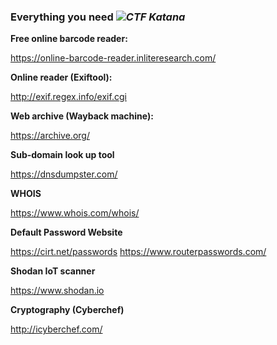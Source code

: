 ### Everything you need *![CTF Katana](https://github.com/JohnHammond/ctf-katana)*


**Free online barcode reader:**

https://online-barcode-reader.inliteresearch.com/

**Online reader (Exiftool):**

http://exif.regex.info/exif.cgi

**Web archive (Wayback machine):**

https://archive.org/

**Sub-domain look up tool**

https://dnsdumpster.com/

**WHOIS**

https://www.whois.com/whois/

**Default Password Website**

https://cirt.net/passwords
https://www.routerpasswords.com/

**Shodan IoT scanner**

https://www.shodan.io


**Cryptography (Cyberchef)**

http://icyberchef.com/
